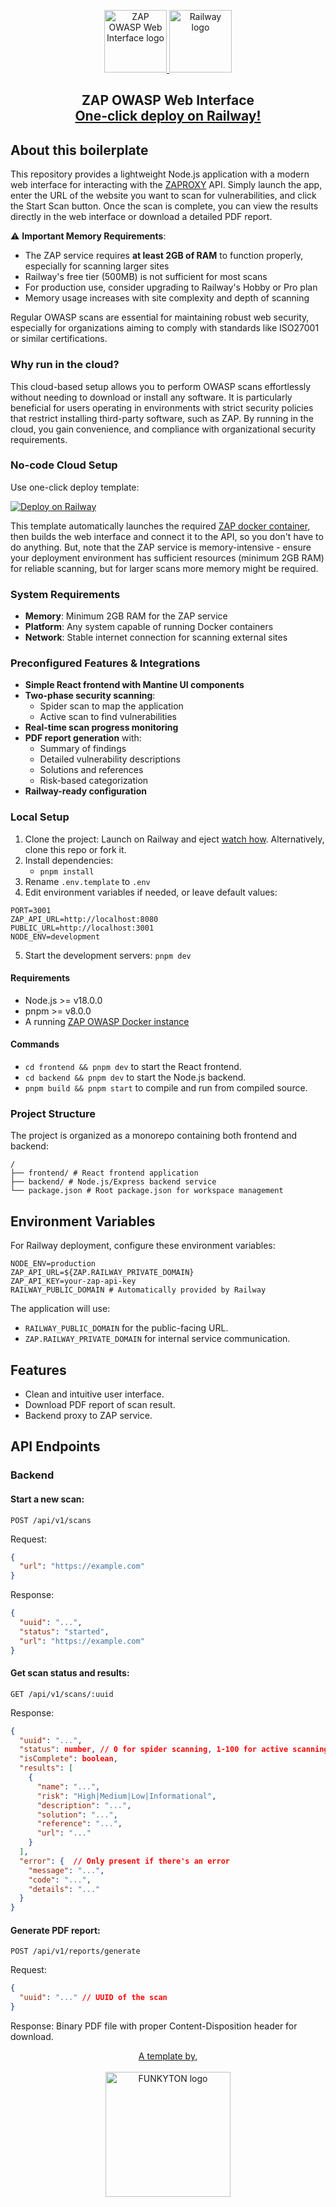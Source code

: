<p align="center">
  <a href="https://github.com/your-repo/zap-owasp-web-interface">
    <picture>
      <source media="(prefers-color-scheme: dark)" srcset="https://res.cloudinary.com/hczpmiapo/image/upload/v1737537436/Static%20assets/Logos/zap_logo_vhhimo.png">
      <source media="(prefers-color-scheme: light)" srcset="https://res.cloudinary.com/hczpmiapo/image/upload/v1737537436/Static%20assets/Logos/zap_logo_vhhimo.png">
      <img alt="ZAP OWASP Web Interface logo" src="https://res.cloudinary.com/hczpmiapo/image/upload/v1737537436/Static%20assets/Logos/zap_logo_vhhimo.png" width=100>
    </picture>
  </a>
  <a href="https://railway.com/template/dCh187?referralCode=-Yg50p">
    <picture>
      <source media="(prefers-color-scheme: light)" srcset="https://railway.app/brand/logo-light.svg">
      <source media="(prefers-color-scheme: dark)" srcset="https://railway.app/brand/logo-dark.svg">
      <img alt="Railway logo" src="https://railway.app/brand/logo-light.svg" width=100>
    </picture>
  </a>
</p>

<h2 align="center">
  ZAP OWASP Web Interface<br>
  <a href="https://railway.com/template/dCh187?referralCode=-Yg50p">One-click deploy on Railway!</a>
</h2>


## About this boilerplate
This repository provides a lightweight Node.js application with a modern web interface for interacting with the [ZAPROXY](https://www.zaproxy.org/) API. Simply launch the app, enter the URL of the website you want to scan for vulnerabilities, and click the Start Scan button. Once the scan is complete, you can view the results directly in the web interface or download a detailed PDF report.

⚠️ **Important Memory Requirements**:
- The ZAP service requires **at least 2GB of RAM** to function properly, especially for scanning larger sites
- Railway's free tier (500MB) is not sufficient for most scans
- For production use, consider upgrading to Railway's Hobby or Pro plan
- Memory usage increases with site complexity and depth of scanning

Regular OWASP scans are essential for maintaining robust web security, especially for organizations aiming to comply with standards like ISO27001 or similar certifications.

### Why run in the cloud?
This cloud-based setup allows you to perform OWASP scans effortlessly without needing to download or install any software. It is particularly beneficial for users operating in environments with strict security policies that restrict installing third-party software, such as ZAP. By running in the cloud, you gain convenience, and compliance with organizational security requirements.  

### No-code Cloud Setup

Use one-click deploy template:

[![Deploy on Railway](https://railway.app/button.svg)](https://railway.com/template/dCh187?referralCode=-Yg50p)

This template automatically launches the required [ZAP docker container](https://hub.docker.com/r/zaproxy/zap-weekly), then builds the web interface and connect it to the API, so you don't have to do anything. But, note that the ZAP service is memory-intensive - ensure your deployment environment has sufficient resources (minimum 2GB RAM) for reliable scanning, but for larger scans more memory might be required.

### System Requirements

- **Memory**: Minimum 2GB RAM for the ZAP service
- **Platform**: Any system capable of running Docker containers
- **Network**: Stable internet connection for scanning external sites

### Preconfigured Features & Integrations

- **Simple React frontend with Mantine UI components**
- **Two-phase security scanning**:
  - Spider scan to map the application
  - Active scan to find vulnerabilities
- **Real-time scan progress monitoring**
- **PDF report generation** with:
  - Summary of findings
  - Detailed vulnerability descriptions
  - Solutions and references
  - Risk-based categorization
- **Railway-ready configuration**



### Local Setup

1. Clone the project: Launch on Railway and eject [watch how](https://www.youtube.com/watch?v=LJFek8JP8TE). Alternatively, clone this repo or fork it.
2. Install dependencies:
   - `pnpm install`
3. Rename `.env.template` to `.env`
4. Edit environment variables if needed, or leave default values:
```
PORT=3001
ZAP_API_URL=http://localhost:8080
PUBLIC_URL=http://localhost:3001
NODE_ENV=development
```
5. Start the development servers: `pnpm dev`


#### Requirements

- Node.js >= v18.0.0
- pnpm >= v8.0.0
- A running [ZAP OWASP Docker instance](https://hub.docker.com/r/zaproxy/zap-weekly)

#### Commands

- `cd frontend && pnpm dev` to start the React frontend.
- `cd backend && pnpm dev` to start the Node.js backend.
- `pnpm build && pnpm start` to compile and run from compiled source.

### Project Structure

The project is organized as a monorepo containing both frontend and backend:

```
/
├── frontend/ # React frontend application
├── backend/ # Node.js/Express backend service
└── package.json # Root package.json for workspace management
```


## Environment Variables

For Railway deployment, configure these environment variables:
```
NODE_ENV=production
ZAP_API_URL=${ZAP.RAILWAY_PRIVATE_DOMAIN}
ZAP_API_KEY=your-zap-api-key
RAILWAY_PUBLIC_DOMAIN # Automatically provided by Railway
```


The application will use:
- `RAILWAY_PUBLIC_DOMAIN` for the public-facing URL.
- `ZAP.RAILWAY_PRIVATE_DOMAIN` for internal service communication.

## Features

- Clean and intuitive user interface.
- Download PDF report of scan result.
- Backend proxy to ZAP service.

## API Endpoints

### Backend

#### Start a new scan:
`POST /api/v1/scans`

Request:
```json
{
  "url": "https://example.com"
}
```

Response:
```json
{
  "uuid": "...",
  "status": "started",
  "url": "https://example.com"
}
```

#### Get scan status and results:
`GET /api/v1/scans/:uuid`

Response:
```json
{
  "uuid": "...",
  "status": number, // 0 for spider scanning, 1-100 for active scanning progress
  "isComplete": boolean,
  "results": [
    {
      "name": "...",
      "risk": "High|Medium|Low|Informational",
      "description": "...",
      "solution": "...",
      "reference": "...",
      "url": "..."
    }
  ],
  "error": {  // Only present if there's an error
    "message": "...",
    "code": "...",
    "details": "..."
  }
}
```

#### Generate PDF report:
`POST /api/v1/reports/generate`

Request:
```json
{
  "uuid": "..." // UUID of the scan
}
```

Response: Binary PDF file with proper Content-Disposition header for download.

<p align="center">
  <a href="https://funkyton.com/">
    A template by,
    <br><br>
    <picture>
      <img alt="FUNKYTON logo" src="https://res-5.cloudinary.com/hczpmiapo/image/upload/q_auto/v1/ghost-blog-images/funkyton-logo.png" width=200>
    </picture>
  </a>
</p>
